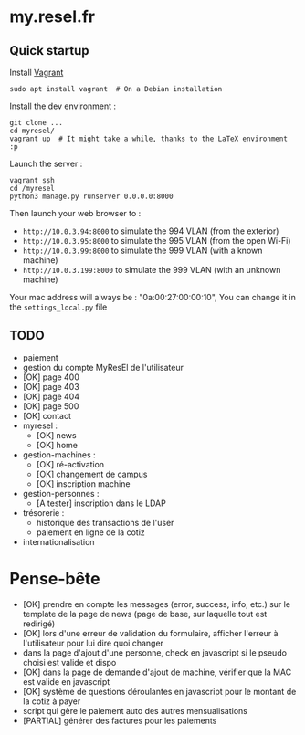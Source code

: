 my.resel.fr
===========


## Quick startup

Install [Vagrant](https://www.vagrantup.com/)
```
sudo apt install vagrant  # On a Debian installation
```

Install the dev environment :
````
git clone ...
cd myresel/
vagrant up  # It might take a while, thanks to the LaTeX environment :p
````

Launch the server :
````
vagrant ssh
cd /myresel
python3 manage.py runserver 0.0.0.0:8000
````

Then launch your web browser to :
 - `http://10.0.3.94:8000` to simulate the 994 VLAN (from the exterior)
 - `http://10.0.3.95:8000` to simulate the 995 VLAN (from the open Wi-Fi)
 - `http://10.0.3.99:8000` to simulate the 999 VLAN (with a known machine)
 - `http://10.0.3.199:8000` to simulate the 999 VLAN (with an unknown machine)

Your mac address will always be : "0a:00:27:00:00:10", You can change it in the `settings_local.py` file


## TODO

- paiement
- gestion du compte MyResEl de l'utilisateur
- [OK] page 400
- [OK] page 403
- [OK] page 404
- [OK] page 500
- [OK] contact
- myresel :
    - [OK] news
    - [OK] home
- gestion-machines :
    - [OK] ré-activation
    - [OK] changement de campus
    - [OK] inscription machine
- gestion-personnes :
    - [A tester] inscription dans le LDAP
- trésorerie :
    - historique des transactions de l'user
    - paiement en ligne de la cotiz
- internationalisation

Pense-bête
==========
- [OK] prendre en compte les messages (error, success, info, etc.) sur le template de la page de news (page de base, sur laquelle tout est redirigé)
- [OK] lors d'une erreur de validation du formulaire, afficher l'erreur à l'utilisateur pour lui dire quoi changer
- dans la page d'ajout d'une personne, check en javascript si le pseudo choisi est valide et dispo
- [OK] dans la page de demande d'ajout de machine, vérifier que la MAC est valide en javascript
- [OK] système de questions déroulantes en javascript pour le montant de la cotiz à payer
- script qui gère le paiement auto des autres mensualisations
- [PARTIAL] générer des factures pour les paiements
